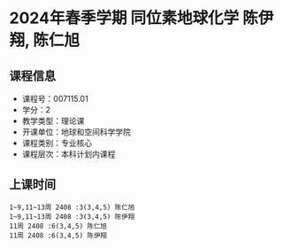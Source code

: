 # 2024年春季学期 同位素地球化学 陈伊翔, 陈仁旭






## 课程信息

- 课程号：007115.01
- 学分：2
- 教学类型：理论课
- 开课单位：地球和空间科学学院
- 课程类别：专业核心
- 课程层次：本科计划内课程

## 上课时间

```
1~9,11~13周 2408 :3(3,4,5) 陈仁旭
1~9,11~13周 2408 :3(3,4,5) 陈伊翔
11周 2408 :6(3,4,5) 陈仁旭
11周 2408 :6(3,4,5) 陈伊翔
```

